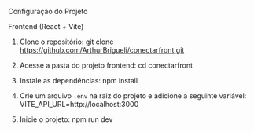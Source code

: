 Configuração do Projeto

 Frontend (React + Vite)

1. Clone o repositório:
   git clone https://github.com/ArthurBrigueli/conectarfront.git

2. Acesse a pasta do projeto frontend:
   cd conectarfront

3. Instale as dependências:
   npm install

4. Crie um arquivo `.env` na raiz do projeto e adicione a seguinte variável:
   VITE_API_URL=http://localhost:3000

5. Inicie o projeto:
   npm run dev
